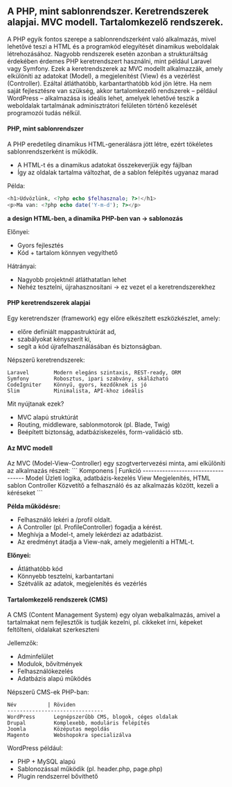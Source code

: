 <h2>A PHP, mint sablonrendszer. Keretrendszerek alapjai. MVC modell. Tartalomkezelő rendszerek.</h2>

A PHP egyik fontos szerepe a sablonrendszerként való alkalmazás, mivel lehetővé teszi a HTML és a programkód elegyítését dinamikus weboldalak létrehozásához. Nagyobb rendszerek esetén azonban a strukturáltság érdekében érdemes PHP keretrendszert használni, mint például Laravel vagy Symfony. Ezek a keretrendszerek az MVC modellt alkalmazzák, amely elkülöníti az adatokat (Model), a megjelenítést (View) és a vezérlést (Controller). Ezáltal átláthatóbb, karbantarthatóbb kód jön létre. Ha nem saját fejlesztésre van szükség, akkor tartalomkezelő rendszerek – például WordPress – alkalmazása is ideális lehet, amelyek lehetővé teszik a weboldalak tartalmának adminisztrátori felületen történő kezelését programozói tudás nélkül.

<h4>PHP, mint sablonrendszer</h4>

A PHP eredetileg dinamikus HTML-generálásra jött létre, ezért tökéletes sablonrendszerként is működik.
- A HTML-t és a dinamikus adatokat összekeverjük egy fájlban
- Így az oldalak tartalma változhat, de a sablon felépítés ugyanaz marad

Példa:
```php
<h1>Üdvözlünk, <?php echo $felhasznalo; ?>!</h1>
<p>Ma van: <?php echo date('Y-m-d'); ?></p>
```
**a design HTML-ben, a dinamika PHP-ben van → sablonozás**

 Előnyei:
- Gyors fejlesztés
- Kód + tartalom könnyen vegyíthető

 Hátrányai:
- Nagyobb projektnél átláthatatlan lehet
- Nehéz tesztelni, újrahasznosítani → ez vezet el a keretrendszerekhez

<h4>PHP keretrendszerek alapjai</h4>

Egy keretrendszer (framework) egy előre elkészített eszközkészlet, amely:
- előre definiált mappastruktúrát ad,
- szabályokat kényszerít ki,
- segít a kód újrafelhasználásában és biztonságban.

Népszerű keretrendszerek:
```
Laravel        Modern elegáns szintaxis, REST-ready, ORM
Symfony        Robosztus, ipari szabvány, skálázható
CodeIgniter    Könnyű, gyors, kezdőknek is jó
Slim           Minimalista, API-khoz ideális
```

Mit nyújtanak ezek?
- MVC alapú struktúrát
- Routing, middleware, sablonmotorok (pl. Blade, Twig)
- Beépített biztonság, adatbáziskezelés, form-validáció stb.

<h4>Az MVC modell</h4>
Az MVC (Model-View-Controller) egy szogtvertervezési minta, ami elkülöníti az alkalmazás részeit:
```
Komponens       |     Funkció
-----------------------------------
Model              Üzleti logika, adatbázis-kezelés
View               Megjelenítés, HTML sablon
Controller         Közvetítő a felhasználó és az alkalmazás között, kezeli a kéréseket
```

**Példa működésre:**
- Felhasználó lekéri a /profil oldalt.
- A Controller (pl. ProfileController) fogadja a kérést.
- Meghívja a Model-t, amely lekérdezi az adatbázist.
- Az eredményt átadja a View-nak, amely megjeleníti a HTML-t.

**Előnyei:**
- Átláthatóbb kód
- Könnyebb tesztelni, karbantartani
- Szétválik az adatok, megjelenítés és vezérlés

<h4>Tartalomkezelő rendszerek (CMS)</h4>
A CMS (Content Management System) egy olyan webalkalmazás, amivel a tartalmakat nem fejlesztők is tudják kezelni, pl. cikkeket írni, képeket feltölteni, oldalakat szerkeszteni

Jellemzők:
- Adminfelület
- Modulok, bővítmények
- Felhasználókezelés
- Adatbázis alapú működés

Népszerű CMS-ek PHP-ban:
```
Név          | Röviden
-------------------------------
WordPress      Legnépszerűbb CMS, blogok, céges oldalak
Drupal         Komplexebb, moduláris felépítés
Joomla         Középutas megoldás
Magento        Webshopokra specializálva
```


WordPress például:
- PHP + MySQL alapú
- Sablonozással működik (pl. header.php, page.php)
- Plugin rendszerrel bővíthető